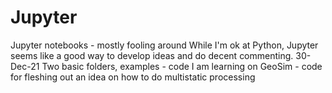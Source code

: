 # Jupyter
Jupyter notebooks - mostly fooling around
While I'm ok at Python, Jupyter seems like a good way to develop ideas and do decent commenting. 
30-Dec-21 Two basic folders, 
examples - code I am learning on 
GeoSim - code for fleshing out an idea on how to do multistatic processing
